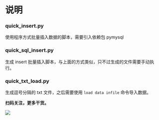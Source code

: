 # 说明

### quick_insert.py

使用程序方式批量插入数据的脚本，需要引入依赖包 pymysql

### quick_sql_insert.py

生成 insert 批量插入脚本，与上面的方式类似，只不过生成的文件需要手动执行。

### quick_txt_load.py

生成逗号分隔的 txt 文件，之后需要使用 `load data infile` 命令导入数据。


**扫码关注，更多干货。**

![](https://blog-1254563975.cos.ap-beijing.myqcloud.com/blog-images/new-qr.png)